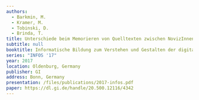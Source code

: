 ```yaml
---
authors:
  - Barkmin, M.
  - Kramer, M.
  - Tobinski, D.
  - Brinda, T.
title: Unterschiede beim Memorieren von Quelltexten zwischen NovizInnen und ExpertInnen der objektorientierten Programmierung
subtitle: null
booktitle: Informatische Bildung zum Verstehen und Gestalten der digitalen Welt
series: "INFOS '17"
year: 2017
location: Oldenburg, Germany
publisher: GI
address: Bonn, Germany
presentation: /files/publications/2017-infos.pdf
paper: https://dl.gi.de/handle/20.500.12116/4342
---
```

